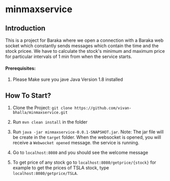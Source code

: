 # minmaxservice

## Introduction 

This is a project for Baraka where we open a connection with a Baraka web socket which constantly sends messages which contain the time and the stock pricee. We have to calculate the stock's minimum and maximum price for particular intervals of 1 min from when the service starts.

#### Prerequisites: 
1. Please Make sure you jave Java Version 1.8 installed

## How To Start?

1. Clone the Project:
    ` git clone https://github.com/vivan-bhalla/minmaxservice.git `

2. Run `mvn clean install` in the folder

3. Run `java -jar minmaxservice-0.0.1-SNAPSHOT.jar`. 
Note: The jar file will be create in the `target` folder.
When the websocket is opened, you will receive a `Webwocket opened` message. the service is running.

4. Go to `localhost:8080` and you should see the welcome message

5. To get price of any stock go to `localhost:8080/getprice/{stock}` for example to get the prices of TSLA stock, type `localhost:8080/getprice/TSLA`.

